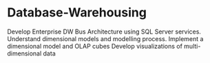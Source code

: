 # Database-Warehousing
Develop Enterprise DW Bus Architecture using SQL Server services.
Understand dimensional models and modelling process.
Implement a dimensional model and OLAP cubes 
Develop visualizations of multi-dimensional data

